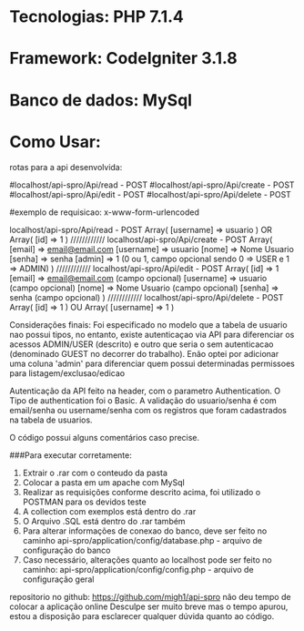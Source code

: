 # Tecnologias: PHP 7.1.4
# Framework: CodeIgniter 3.1.8
# Banco de dados: MySql

# Como Usar:

rotas para a api desenvolvida:

#localhost/api-spro/Api/read - POST
#localhost/api-spro/Api/create - POST
#localhost/api-spro/Api/edit - POST
#localhost/api-spro/Api/delete - POST

#exemplo de requisicao: x-www-form-urlencoded

localhost/api-spro/Api/read - POST
Array(
	[username] => usuario
)
OR
Array(
	[id] => 1
)
////////////
localhost/api-spro/Api/create - POST
Array(
	[email] => email@email.com
	[username] => usuario
	[nome] => Nome Usuario
	[senha] => senha
	[admin] => 1 (0 ou 1, campo opcional sendo 0 => USER e 1 => ADMIN) 
)
////////////
localhost/api-spro/Api/edit - POST
Array(
	[id] => 1
	[email] => email@email.com (campo opcional)
	[username] => usuario (campo opcional)
	[nome] => Nome Usuario (campo opcional)
	[senha] => senha (campo opcional)
)
////////////
localhost/api-spro/Api/delete - POST
Array(
	[id] => 1
)
OU
Array(
	[username] => 1
)


Considerações finais:
Foi especificado no modelo que a tabela de usuario nao possui tipos, no entanto, existe autenticaçao via API para diferenciar os acessos ADMIN/USER (descrito) e outro que seria o sem autenticacao (denominado GUEST no decorrer do trabalho).
Enão optei por adicionar uma coluna 'admin' para diferenciar quem possui determinadas permissoes para listagem/exclusao/edicao

Autenticação da API feito na header, com o parametro Authentication. O Tipo de authentication foi o Basic. A validação do usuario/senha é com email/senha ou username/senha com os registros que foram cadastrados na tabela de usuarios.

O código possui alguns comentários caso precise.


###Para executar corretamente:
1. Extrair o .rar com o conteudo da pasta
2. Colocar a pasta em um apache com MySql
3. Realizar as requisições conforme descrito acima, foi utilizado o POSTMAN para os devidos teste
4. A collection com exemplos está dentro do .rar
5. O Arquivo .SQL está dentro do .rar também
6. Para alterar informações de conexao do banco, deve ser feito no caminho api-spro/application/config/database.php - arquivo de configuração do banco
7. Caso necessário, alterações quanto ao localhost pode ser feito no caminho: api-spro/application/config/config.php - arquivo de configuração geral


repositorio no github: https://github.com/migh1/api-spro
não deu tempo de colocar a aplicação online
Desculpe ser muito breve mas o tempo apurou, estou a disposição para esclarecer qualquer dúvida quanto ao código.